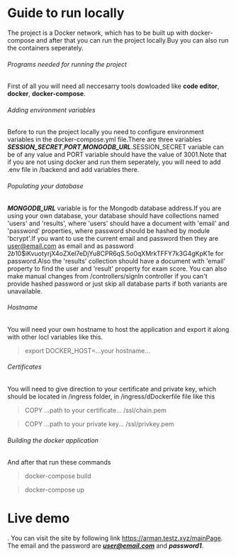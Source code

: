 # Guide to run locally

The project is a Docker network, which has to be built up with docker-compose and after that you can run the project locally.Buy you can also run the containers seperately.

###### Programs needed for running the project
First of all you will need all neccesarry tools dowloaded like **code editor**, **docker**, **docker-compose**.

###### Adding environment variables
Before to run the project locally you need to configure environment variables in the docker-compose.yml file.There are three variables ***SESSION_SECRET***,***PORT***,***MONGODB_URL***.SESSION_SECRET variable can be of any value and PORT variable should have the value of 3001.Note that if you are not using docker and run them seperately, you will need to add .env file in /backend and add variables there.

###### Populating your database
***MONGODB_URL*** variable is for the Mongodb database address.If you are using your own database, your database should have collections named 'users' and 'results', where 'users' should have a document with 'email' and 'password' properties, where password should be hashed by module 'bcrypt'.If you want to use the current email and password then they are user@email.com as email and as password $2b$10$iKvuotyrjX4oZXel7eDjYu8CPR6qS.5o0qXMrkTFFY7k3G4gKpK1e for password.Also the 'results' collection should have a document with 'email' property to find the user and 'result' property for exam score.  You can also make manual changes from /controllers/signIn controller if you can't provide hashed password or just skip all database parts if both variants are unavailable.

###### Hostname
You will need your own hostname to host the application and export it along with other locl variables like this.

> export DOCKER_HOST=...your hostname...

###### Certificates
You will need to give direction to your certificate and private key, which should be located in /ingress folder, in /ingress/dDockerfile file like this

> COPY ...path to your certificate... /ssl/chain.pem

> COPY ...path to your private key... /ssl/privkey.pem


###### Building the docker application
And after that run these commands

> docker-compose build

> docker-compose up

# Live demo
.
You can visit the site by following link https://arman.testz.xyz/mainPage. The email and the password are ***user@email.com*** and ***password1***.
 

